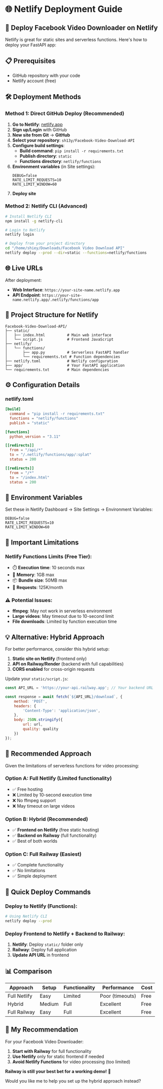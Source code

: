 # 🌐 Netlify Deployment Guide

## 🚀 Deploy Facebook Video Downloader on Netlify

Netlify is great for static sites and serverless functions. Here's how to deploy your FastAPI app:

## 📋 Prerequisites

- GitHub repository with your code
- Netlify account (free)

## 🛠️ Deployment Methods

### Method 1: **Direct GitHub Deploy** (Recommended)

1. **Go to Netlify**: [netlify.app](https://netlify.app)
2. **Sign up/Login** with GitHub
3. **New site from Git** → **GitHub**
4. **Select your repository**: `sh13y/Facebook-Video-Download-API`
5. **Configure build settings**:
   - **Build command**: `pip install -r requirements.txt`
   - **Publish directory**: `static`
   - **Functions directory**: `netlify/functions`
6. **Environment variables** (in Site settings):
   ```
   DEBUG=false
   RATE_LIMIT_REQUESTS=10
   RATE_LIMIT_WINDOW=60
   ```
7. **Deploy site**

### Method 2: **Netlify CLI** (Advanced)

```bash
# Install Netlify CLI
npm install -g netlify-cli

# Login to Netlify
netlify login

# Deploy from your project directory
cd "/home/shiey/Downloads/Facebook Video Download API"
netlify deploy --prod --dir=static --functions=netlify/functions
```

## 🌐 **Live URLs**

After deployment:
- **Web Interface**: `https://your-site-name.netlify.app`
- **API Endpoint**: `https://your-site-name.netlify.app/.netlify/functions/app`

## 📁 **Project Structure for Netlify**

```
Facebook-Video-Download-API/
├── static/
│   ├── index.html          # Main web interface
│   └── script.js           # Frontend JavaScript
├── netlify/
│   └── functions/
│       ├── app.py          # Serverless FastAPI handler
│       └── requirements.txt # Function dependencies
├── netlify.toml            # Netlify configuration
├── app/                    # Your FastAPI application
└── requirements.txt        # Main dependencies
```

## ⚙️ **Configuration Details**

### netlify.toml
```toml
[build]
  command = "pip install -r requirements.txt"
  functions = "netlify/functions"
  publish = "static"

[functions]
  python_version = "3.11"

[[redirects]]
  from = "/api/*"
  to = "/.netlify/functions/app/:splat"
  status = 200

[[redirects]]
  from = "/*"
  to = "/index.html"
  status = 200
```

## 🔧 **Environment Variables**

Set these in Netlify Dashboard → Site Settings → Environment Variables:

```
DEBUG=false
RATE_LIMIT_REQUESTS=10
RATE_LIMIT_WINDOW=60
```

## 🚨 **Important Limitations**

### Netlify Functions Limits (Free Tier):
- ⏱️ **Execution time**: 10 seconds max
- 💾 **Memory**: 1GB max  
- 📦 **Bundle size**: 50MB max
- 🔢 **Requests**: 125K/month

### ⚠️ **Potential Issues**:
- **ffmpeg**: May not work in serverless environment
- **Large videos**: May timeout due to 10-second limit
- **File downloads**: Limited by function execution time

## 💡 **Alternative: Hybrid Approach**

For better performance, consider this hybrid setup:

1. **Static site on Netlify** (frontend only)
2. **API on Railway/Render** (backend with full capabilities)
3. **CORS enabled** for cross-origin requests

Update your `static/script.js`:
```javascript
const API_URL = 'https://your-api.railway.app'; // Your backend URL

const response = await fetch(`${API_URL}/download`, {
    method: 'POST',
    headers: {
        'Content-Type': 'application/json',
    },
    body: JSON.stringify({
        url: url,
        quality: quality
    })
});
```

## 🎯 **Recommended Approach**

Given the limitations of serverless functions for video processing:

### **Option A: Full Netlify** (Limited functionality)
- ✅ Free hosting
- ❌ Limited by 10-second execution time
- ❌ No ffmpeg support
- ❌ May timeout on large videos

### **Option B: Hybrid** (Recommended)
- ✅ **Frontend on Netlify** (free static hosting)
- ✅ **Backend on Railway** (full functionality)
- ✅ Best of both worlds

### **Option C: Full Railway** (Easiest)
- ✅ Complete functionality
- ✅ No limitations
- ✅ Simple deployment

## 🚀 **Quick Deploy Commands**

### Deploy to Netlify (Functions):
```bash
# Using Netlify CLI
netlify deploy --prod
```

### Deploy Frontend to Netlify + Backend to Railway:
1. **Netlify**: Deploy `static/` folder only
2. **Railway**: Deploy full application
3. **Update API URL** in frontend

## 📊 **Comparison**

| Approach | Setup | Functionality | Performance | Cost |
|----------|-------|---------------|-------------|------|
| Full Netlify | Easy | Limited | Poor (timeouts) | Free |
| Hybrid | Medium | Full | Excellent | Free |
| Full Railway | Easy | Full | Excellent | Free |

## 🎯 **My Recommendation**

For your Facebook Video Downloader:

1. **Start with Railway** for full functionality
2. **Use Netlify** only for static frontend if needed
3. **Avoid Netlify Functions** for video processing (too limited)

**Railway is still your best bet for a working demo!** 🚀

Would you like me to help you set up the hybrid approach instead?
